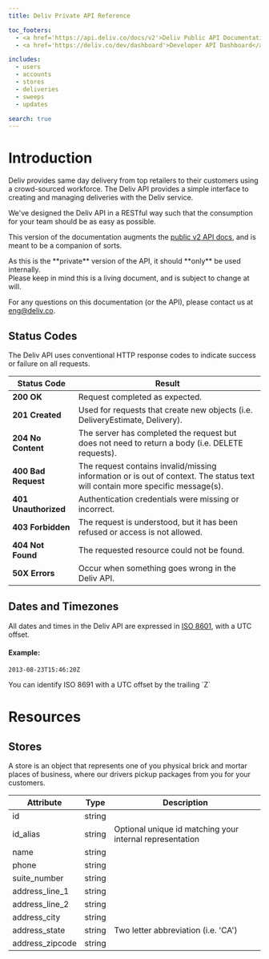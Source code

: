 ```yaml
---
title: Deliv Private API Reference

toc_footers:
  - <a href='https://api.deliv.co/docs/v2'>Deliv Public API Documentation</a>
  - <a href='https://deliv.co/dev/dashboard'>Developer API Dashboard</a>

includes:
  - users
  - accounts
  - stores
  - deliveries
  - sweeps
  - updates

search: true
---
```


# Introduction

Deliv provides same day delivery from top retailers to their customers
using a crowd-sourced workforce. The Deliv API provides a simple interface
to creating and managing deliveries with the Deliv service.

We've designed the Deliv API in a RESTful way such that the consumption for
your team should be as easy as possible.

This version of the documentation augments the [public v2 API docs](http://api.deliv.co/docs), 
and is meant to be a companion of sorts. 

<aside class="warning">
As this is the **private** version of the API, it should **only** be used internally. 
</aside>

<aside class="notice">
    Please keep in mind this is a living document, and is subject to change
    at will. 
</aside>

For any questions on this documentation (or the API), please 
contact us at [eng@deliv.co](mailto:eng@deliv.co).


## Status Codes
The Deliv API uses conventional HTTP response codes to indicate success or 
failure on all requests.

|Status Code         |Result                         |
|--------------------|-------------------------------|
|**200 OK**          |Request completed as expected. |
|**201 Created**     |Used for requests that create new objects (i.e. DeliveryEstimate, Delivery). |
|**204 No Content**  |The server has completed the request but does not need to return a body (i.e. DELETE requests). |
|**400 Bad Request** |The request contains invalid/missing information or is out of context. The status text will contain more specific message(s). |
|**401 Unauthorized**|Authentication credentials were missing or incorrect. |
|**403 Forbidden**   |The request is understood, but it has been refused or access is not allowed. |
|**404 Not Found**   |The requested resource could not be found. |
|**50X Errors**      |Occur when something goes wrong in the Deliv API. |


## Dates and Timezones

All dates and times in the Deliv API are expressed in [ISO 8601](http://en.wikipedia.org/wiki/ISO_8601),
with a UTC offset.

#### Example: 

`2013-08-23T15:46:20Z`

<aside class="notice">
You can identify ISO 8691 with a UTC offset by the trailing `Z`
</aside>

# Resources

## Stores

A store is an object that represents one of you physical brick and mortar
places of business, where our drivers pickup packages from you for your customers.

|Attribute                  |Type        |Description       |
|---------------------------|------------|------------------|
|id                         |string      |                  |
|id_alias                   |string      |Optional unique id matching your internal representation
|name                       |string      |                  |
|phone                      |string      |                  |
|suite\_number              |string      |                  |
|address\_line\_1           |string      |                  |
|address\_line\_2           |string      |                  |
|address\_city              |string      |                  |
|address\_state             |string      |Two letter abbreviation (i.e. 'CA')|
|address\_zipcode           |string      |                  |


